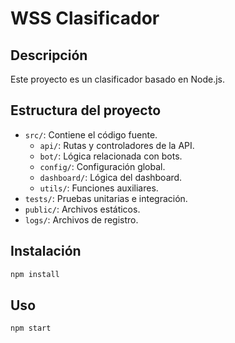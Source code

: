 # WSS Clasificador

## Descripción
Este proyecto es un clasificador basado en Node.js.

## Estructura del proyecto
- `src/`: Contiene el código fuente.
  - `api/`: Rutas y controladores de la API.
  - `bot/`: Lógica relacionada con bots.
  - `config/`: Configuración global.
  - `dashboard/`: Lógica del dashboard.
  - `utils/`: Funciones auxiliares.
- `tests/`: Pruebas unitarias e integración.
- `public/`: Archivos estáticos.
- `logs/`: Archivos de registro.

## Instalación
```bash
npm install
```

## Uso
```bash
npm start
```
